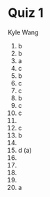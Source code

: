 # Quiz 1

Kyle Wang

1. b
2. b
3. a
4. c
5. b
6. c
7. c
8. b
9. c
10. c
11. 
12. c
13. b
14. 
15. d (a)
16. 
17. 
18. 
19. 
20. a